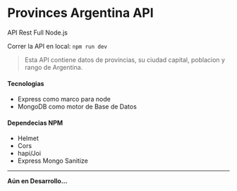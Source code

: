 # Provinces Argentina API

API Rest Full Node.js

Correr la API en local: `npm run dev`

> Esta API contiene datos de provincias, su ciudad capital, poblacion y rango de Argentina.

#### Tecnologias

- Express como marco para node
- MongoDB como motor de Base de Datos

#### Dependecias NPM

- Helmet
- Cors
- hapi/Joi
- Express Mongo Sanitize

---

<!-- _Sample request_

```
http://localhost:33528/api/v1/provinces/
```

```js
{
    "_id": 1,
    "city": "Buenos Aires",
    "rank": 1,
    "latitude": -31.4217247,
    "longitude": -64.1858136,
    "populations": "2000000",
    "province": "Buenos Aires"
},
{
    "_id": 2,
    "city": "Cordoba",
    "rank": 2,
    "latitude": -31.4217247,
    "longitude": -64.1858136,
    "populations": "2000000",
    "province": "Cordoba"
}
```

--- -->

**Aún en Desarrollo...**
